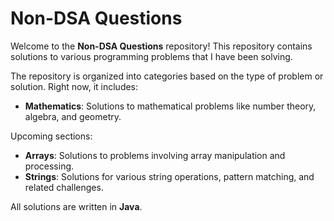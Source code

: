 
# Non-DSA Questions

Welcome to the **Non-DSA Questions** repository! This repository contains solutions to various programming problems that I have been solving. 

The repository is organized into categories based on the type of problem or solution. Right now, it includes:
- **Mathematics**: Solutions to mathematical problems like number theory, algebra, and geometry.

Upcoming sections:
- **Arrays**: Solutions to problems involving array manipulation and processing.
- **Strings**: Solutions for various string operations, pattern matching, and related challenges.

All solutions are written in **Java**.


